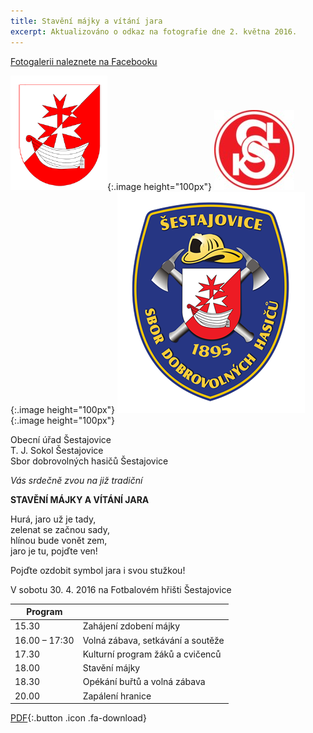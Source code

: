 ```yaml
---
title: Stavění májky a vítání jara
excerpt: Aktualizováno o odkaz na fotografie dne 2. května 2016.
---
```


[Fotogalerii naleznete na Facebooku](https://www.facebook.com/media/set/?set=a.272945233045872.1073741828.248647368808992&type=1&l=bec707558d)

![Obec Šestajovice](/images/obec-sestajovice.png){:.image height="100px"}
![T. J. Sokol Šestajovice](/images/logo-sokol.jpg){:.image height="100px"}
![Sbor dobrovolných hasičů Šestajovice](/images/hasici.png){:.image height="100px"}

Obecní úřad Šestajovice  
T. J. Sokol Šestajovice  
Sbor dobrovolných hasičů Šestajovice  

_Vás srdečně zvou na již tradiční_

**STAVĚNÍ MÁJKY A VÍTÁNÍ JARA**

Hurá, jaro už je tady,  
zelenat se začnou sady,  
hlínou bude vonět zem,  
jaro je tu, pojďte ven!  

Pojďte ozdobit symbol jara i svou stužkou!

V sobotu 30. 4. 2016 na Fotbalovém hřišti Šestajovice

|    Program     |                                   |
|----------------|-----------------------------------|
| 15.30          | Zahájení zdobení májky            |
| 16.00  – 17:30 | Volná zábava, setkávání a soutěže |
| 17.30          | Kulturní program žáků a cvičenců  |
| 18.00          | Stavění májky                     |
| 18.30          | Opékání buřtů a volná zábava      |
| 20.00          | Zapálení hranice                  |


[PDF](/files/2016-04-30-paleni-carodejnic-maje.pdf){:.button .icon .fa-download}